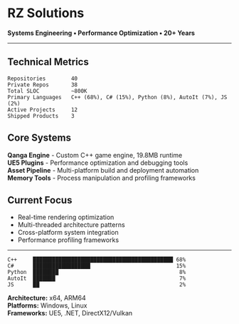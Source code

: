 # RZ Solutions
**Systems Engineering • Performance Optimization • 20+ Years**

---

## Technical Metrics

```
Repositories        40
Private Repos       38
Total SLOC          ~800K
Primary Languages   C++ (68%), C# (15%), Python (8%), AutoIt (7%), JS (2%)
Active Projects     12
Shipped Products    3
```

## Core Systems

**Qanga Engine** - Custom C++ game engine, 19.8MB runtime  
**UE5 Plugins** - Performance optimization and debugging tools  
**Asset Pipeline** - Multi-platform build and deployment automation  
**Memory Tools** - Process manipulation and profiling frameworks  

## Current Focus

- Real-time rendering optimization
- Multi-threaded architecture patterns  
- Cross-platform system integration
- Performance profiling frameworks

---

```
C++     ████████████████████████████████████████████ 68%
C#      ██████████████████                           15%  
Python  ████████                                      8%
AutoIt  ███████                                       7%
JS      ██                                            2%
```

**Architecture:** x64, ARM64  
**Platforms:** Windows, Linux  
**Frameworks:** UE5, .NET, DirectX12/Vulkan